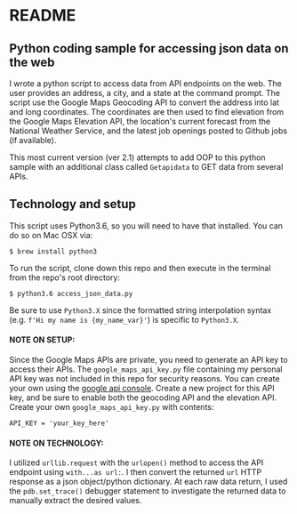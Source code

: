 # README

## Python coding sample for accessing json data on the web

I wrote a python script to access data from API endpoints on the web.  The user provides an address, a city, and a state at the command prompt.  The script use the Google Maps Geocoding API to convert the address into lat and long coordinates.  The coordinates are then used to find elevation from the Google Maps Elevation API, the location's current forecast from the National Weather Service, and the latest job openings posted to Github jobs (if available).

This most current version (ver 2.1) attempts to add OOP to this python sample with an additional class called `Getapidata` to GET data from several APIs.

## Technology and setup

This script uses Python3.6, so you will need to have that installed.  You can do so on Mac OSX via:
```
$ brew install python3
```
To run the script, clone down this repo and then execute in the terminal from the repo's root directory:
```
$ python3.6 access_json_data.py
```
Be sure to use `Python3.X` since the formatted string interpolation syntax (e.g. `f'Hi my name is {my_name_var}'`) is specific to `Python3.X`.

#### NOTE ON SETUP:

Since the Google Maps APIs are private, you need to generate an API key to access their APIs.  The `google_maps_api_key.py` file containing my personal API key was not included in this repo for security reasons. You can create your own using the [google api console](https://console.developers.google.com/apis/). Create a new project for this API key, and be sure to enable both the geocoding API and the elevation API.  Create your own `google_maps_api_key.py` with contents:
```
API_KEY = 'your_key_here'
```

#### NOTE ON TECHNOLOGY:

I utilized `urllib.request` with the `urlopen()` method to access the API endpoint using `with...as url:`.  I then convert the returned `url` HTTP response as a json object/python dictionary.  At each raw data return, I used the `pdb.set_trace()` debugger statement to investigate the returned data to manually extract the desired values.

